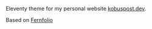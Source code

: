 Eleventy theme for my personal website [kobuspost.dev](https://kobuspost.dev).

Based on [Fernfolio](https://github.com/TylerMRoderick/fernfolio-11ty-template)